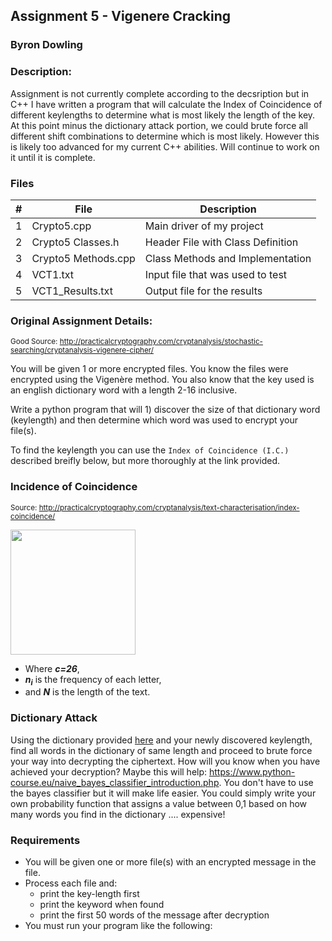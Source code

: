 ## Assignment 5 - Vigenere Cracking
### Byron Dowling
### Description:

Assignment is not currently complete according to the decsription but in C++ I have written a program that will calculate the Index of Coincidence of different keylengths to determine what is most likely the length of the key. At this point minus the dictionary attack portion, we could brute force all different shift combinations to determine which is most likely. However this is likely too advanced for my current C++ abilities. Will continue to work on it until it is complete.

### Files

|   #   | File                    | Description                                        |
| :---: | ----------------------- | -------------------------------------------------- |
|   1   | Crypto5.cpp             | Main driver of my project                          |
|   2   | Crypto5 Classes.h       | Header File with Class Definition                  |
|   3   | Crypto5 Methods.cpp     | Class Methods and Implementation                   |
|   4   | VCT1.txt                | Input file that was used to test                   |
|   5   | VCT1_Results.txt        | Output file for the results                        |



### Original Assignment Details:
<sup>Good Source: http://practicalcryptography.com/cryptanalysis/stochastic-searching/cryptanalysis-vigenere-cipher/</sup>

You will be given 1 or more encrypted files. You know the files were encrypted using the Vigenère method. You also know that the key used is an english dictionary word with a length 2-16 inclusive.

Write a python program that will 1) discover the size of that dictionary word (keylength) and then determine which word was used to encrypt your file(s).

To find the keylength you can use the `Index of Coincidence (I.C.)` described breifly below, but more thoroughly at the link provided.

### Incidence of Coincidence
<sup>Source: http://practicalcryptography.com/cryptanalysis/text-characterisation/index-coincidence/</sup>

<img src="https://cs.msutexas.edu/~griffin/zcloud/zcloud-files/ic.png" width="200">

- Where ***c=26***, 
- ***n***<sub>***i***</sub> is the frequency of each letter, 
- and ***N*** is the length of the text.

### Dictionary Attack

Using the dictionary provided [here](../../Resources/dictionary.json) and your newly discovered keylength, find all words in the dictionary of same length and proceed to brute force your way into decrypting the ciphertext. How will you know when you have achieved your decryption? Maybe this will help: https://www.python-course.eu/naive_bayes_classifier_introduction.php. You don't 
have to use the bayes classifier but it will make life easier. You could simply write your own probability function that assigns a value between 0,1 based on how many words you find in the dictionary .... expensive!

### Requirements

- You will be given one or more file(s) with an encrypted message in the file. 
- Process each file and:
  - print the key-length first
  - print the keyword when found
  - print the first 50 words of the message after decryption
- You must run your program like the following:


